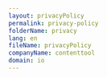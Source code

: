 ```yaml
---
layout: privacyPolicy
permalink: privacy-policy
folderName: privacy
lang: en
fileName: privacyPolicy
companyName: contenttool
domain: io
---
```

